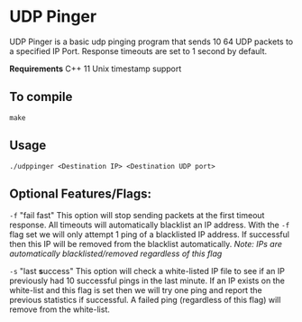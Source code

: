 # UDP Pinger
UDP Pinger is a basic udp pinging program that sends 10 64 UDP packets to a specified IP Port. Response timeouts are set to 1 second by default.

**Requirements**
C++ 11
Unix timestamp support

## To compile

    make

## Usage

    ./udppinger <Destination IP> <Destination UDP port>
   

## Optional Features/Flags:

 `-f`  "fail fast"
 This option will stop sending packets at the first timeout response. All timeouts will automatically blacklist an IP address. With the `-f` flag set we will only attempt 1 ping of a blacklisted IP address. If successful then this IP will be removed from the blacklist automatically.
 *Note: IPs are automatically blacklisted/removed regardless of this flag*
 
`-s` "last **s**uccess"
This option will check a white-listed IP file to see if an IP previously had 10 successful pings in the last minute. If an IP exists on the white-list and this flag is set then we will try one ping and report the previous statistics if successful. A failed ping (regardless of this flag) will remove from the white-list.